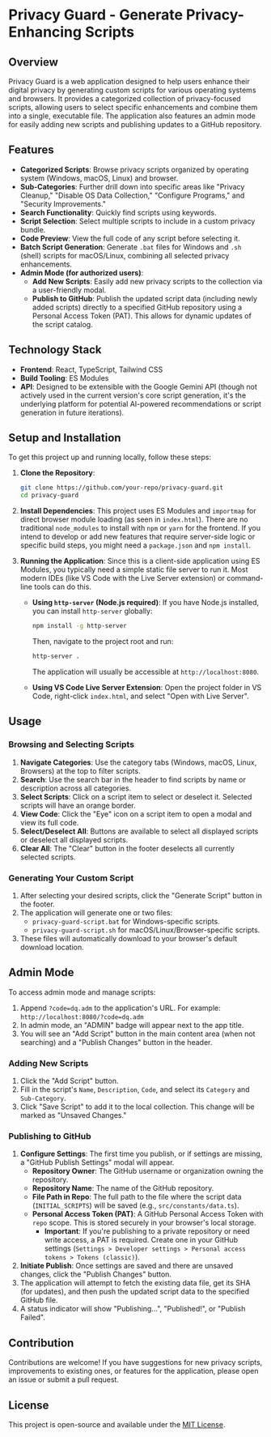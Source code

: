 # Privacy Guard - Generate Privacy-Enhancing Scripts

## Overview

Privacy Guard is a web application designed to help users enhance their digital privacy by generating custom scripts for various operating systems and browsers. It provides a categorized collection of privacy-focused scripts, allowing users to select specific enhancements and combine them into a single, executable file. The application also features an admin mode for easily adding new scripts and publishing updates to a GitHub repository.

## Features

*   **Categorized Scripts**: Browse privacy scripts organized by operating system (Windows, macOS, Linux) and browser.
*   **Sub-Categories**: Further drill down into specific areas like "Privacy Cleanup," "Disable OS Data Collection," "Configure Programs," and "Security Improvements."
*   **Search Functionality**: Quickly find scripts using keywords.
*   **Script Selection**: Select multiple scripts to include in a custom privacy bundle.
*   **Code Preview**: View the full code of any script before selecting it.
*   **Batch Script Generation**: Generate `.bat` files for Windows and `.sh` (shell) scripts for macOS/Linux, combining all selected privacy enhancements.
*   **Admin Mode (for authorized users)**:
    *   **Add New Scripts**: Easily add new privacy scripts to the collection via a user-friendly modal.
    *   **Publish to GitHub**: Publish the updated script data (including newly added scripts) directly to a specified GitHub repository using a Personal Access Token (PAT). This allows for dynamic updates of the script catalog.

## Technology Stack

*   **Frontend**: React, TypeScript, Tailwind CSS
*   **Build Tooling**: ES Modules
*   **API**: Designed to be extensible with the Google Gemini API (though not actively used in the current version's core script generation, it's the underlying platform for potential AI-powered recommendations or script generation in future iterations).

## Setup and Installation

To get this project up and running locally, follow these steps:

1.  **Clone the Repository**:
    ```bash
    git clone https://github.com/your-repo/privacy-guard.git
    cd privacy-guard
    ```
2.  **Install Dependencies**:
    This project uses ES Modules and `importmap` for direct browser module loading (as seen in `index.html`). There are no traditional `node_modules` to install with `npm` or `yarn` for the frontend. If you intend to develop or add new features that require server-side logic or specific build steps, you might need a `package.json` and `npm install`.

3.  **Running the Application**:
    Since this is a client-side application using ES Modules, you typically need a simple static file server to run it. Most modern IDEs (like VS Code with the Live Server extension) or command-line tools can do this.

    *   **Using `http-server` (Node.js required)**:
        If you have Node.js installed, you can install `http-server` globally:
        ```bash
        npm install -g http-server
        ```
        Then, navigate to the project root and run:
        ```bash
        http-server .
        ```
        The application will usually be accessible at `http://localhost:8080`.

    *   **Using VS Code Live Server Extension**:
        Open the project folder in VS Code, right-click `index.html`, and select "Open with Live Server".

## Usage

### Browsing and Selecting Scripts

1.  **Navigate Categories**: Use the category tabs (Windows, macOS, Linux, Browsers) at the top to filter scripts.
2.  **Search**: Use the search bar in the header to find scripts by name or description across all categories.
3.  **Select Scripts**: Click on a script item to select or deselect it. Selected scripts will have an orange border.
4.  **View Code**: Click the "Eye" icon on a script item to open a modal and view its full code.
5.  **Select/Deselect All**: Buttons are available to select all displayed scripts or deselect all displayed scripts.
6.  **Clear All**: The "Clear" button in the footer deselects all currently selected scripts.

### Generating Your Custom Script

1.  After selecting your desired scripts, click the "Generate Script" button in the footer.
2.  The application will generate one or two files:
    *   `privacy-guard-script.bat` for Windows-specific scripts.
    *   `privacy-guard-script.sh` for macOS/Linux/Browser-specific scripts.
3.  These files will automatically download to your browser's default download location.

## Admin Mode

To access admin mode and manage scripts:

1.  Append `?code=dq.adm` to the application's URL. For example: `http://localhost:8080/?code=dq.adm`
2.  In admin mode, an "ADMIN" badge will appear next to the app title.
3.  You will see an "Add Script" button in the main content area (when not searching) and a "Publish Changes" button in the header.

### Adding New Scripts

1.  Click the "Add Script" button.
2.  Fill in the script's `Name`, `Description`, `Code`, and select its `Category` and `Sub-Category`.
3.  Click "Save Script" to add it to the local collection. This change will be marked as "Unsaved Changes."

### Publishing to GitHub

1.  **Configure Settings**: The first time you publish, or if settings are missing, a "GitHub Publish Settings" modal will appear.
    *   **Repository Owner**: The GitHub username or organization owning the repository.
    *   **Repository Name**: The name of the GitHub repository.
    *   **File Path in Repo**: The full path to the file where the script data (`INITIAL_SCRIPTS`) will be saved (e.g., `src/constants/data.ts`).
    *   **Personal Access Token (PAT)**: A GitHub Personal Access Token with `repo` scope. This is stored securely in your browser's local storage.
        *   **Important**: If you're publishing to a private repository or need write access, a PAT is required. Create one in your GitHub settings (`Settings > Developer settings > Personal access tokens > Tokens (classic)`).
2.  **Initiate Publish**: Once settings are saved and there are unsaved changes, click the "Publish Changes" button.
3.  The application will attempt to fetch the existing data file, get its SHA (for updates), and then push the updated script data to the specified GitHub file.
4.  A status indicator will show "Publishing...", "Published!", or "Publish Failed".

## Contribution

Contributions are welcome! If you have suggestions for new privacy scripts, improvements to existing ones, or features for the application, please open an issue or submit a pull request.

## License

This project is open-source and available under the [MIT License](LICENSE).
